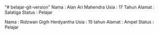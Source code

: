"# belajar-git-version" 
Nama : Alan Ari Mahendra
Usia : 17 Tahun
Alamat : Salatiga
Status : Pelajar

Nama : Ridzwan Gigih Herdyantha
Usia : 15 tahun
Alamat : Ampel
Status : Pelajar